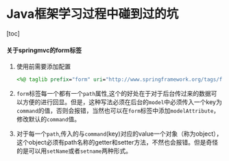# Java框架学习过程中碰到过的坑

[toc]

#### 关于springmvc的form标签

1. 使用前需要添加配置

   ```jsp
   <%@ taglib prefix="form" uri="http://www.springframework.org/tags/form" %>
   ```

2. `form`标签每一个都有一个`path`属性,这个的好处在于对于后台传过来的数据可以方便的进行回显。但是，这种写法必须在后台的`model`中必须传入一个key为`command`的值，否则会报错，当然也可以在`form`标签中添加`modelAttribute`，修改默认的`command`值。

3. 对于每一个`path`,传入的与`command`(key)对应的value一个对象（称为object），这个object必须有path名称的getter和setter方法，不然也会报错。但是奇怪的是可以用`setName`或者`setname`两种形式。